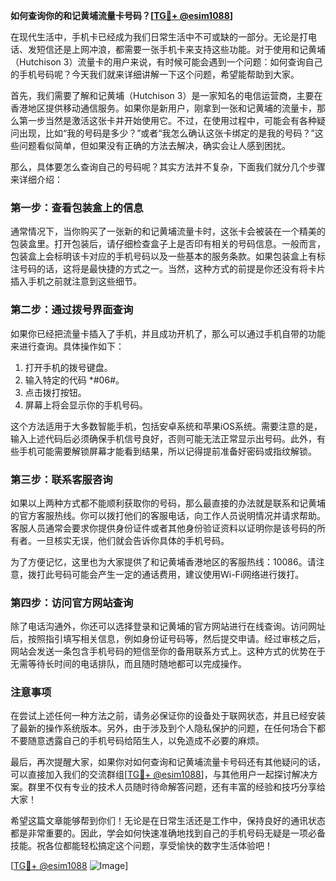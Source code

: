 **如何查询你的和记黄埔流量卡号码？[[TG💪+ @esim1088](https://t.me/s/esim1088)]**

在现代生活中，手机卡已经成为我们日常生活中不可或缺的一部分。无论是打电话、发短信还是上网冲浪，都需要一张手机卡来支持这些功能。对于使用和记黄埔（Hutchison 3）流量卡的用户来说，有时候可能会遇到一个问题：如何查询自己的手机号码呢？今天我们就来详细讲解一下这个问题，希望能帮助到大家。

首先，我们需要了解和记黄埔（Hutchison 3）是一家知名的电信运营商，主要在香港地区提供移动通信服务。如果你是新用户，刚拿到一张和记黄埔的流量卡，那么第一步当然是激活这张卡并开始使用它。不过，在使用过程中，可能会有各种疑问出现，比如“我的号码是多少？”或者“我怎么确认这张卡绑定的是我的号码？”这些问题看似简单，但如果没有正确的方法去解决，确实会让人感到困扰。

那么，具体要怎么查询自己的号码呢？其实方法并不复杂，下面我们就分几个步骤来详细介绍：

### **第一步：查看包装盒上的信息**
通常情况下，当你购买了一张新的和记黄埔流量卡时，这张卡会被装在一个精美的包装盒里。打开包装后，请仔细检查盒子上是否印有相关的号码信息。一般而言，包装盒上会标明该卡对应的手机号码以及一些基本的服务条款。如果包装盒上有标注号码的话，这将是最快捷的方式之一。当然，这种方式的前提是你还没有将卡片插入手机之前就注意到这些细节。

### **第二步：通过拨号界面查询**
如果你已经把流量卡插入了手机，并且成功开机了，那么可以通过手机自带的功能来进行查询。具体操作如下：
1. 打开手机的拨号键盘。
2. 输入特定的代码 *#06#。
3. 点击拨打按钮。
4. 屏幕上将会显示你的手机号码。

这个方法适用于大多数智能手机，包括安卓系统和苹果iOS系统。需要注意的是，输入上述代码后必须确保手机信号良好，否则可能无法正常显示出号码。此外，有些手机可能需要解锁屏幕才能看到结果，所以记得提前准备好密码或指纹解锁。

### **第三步：联系客服咨询**
如果以上两种方式都不能顺利获取你的号码，那么最直接的办法就是联系和记黄埔的官方客服热线。你可以拨打他们的客服电话，向工作人员说明情况并请求帮助。客服人员通常会要求你提供身份证件或者其他身份验证资料以证明你是该号码的所有者。一旦核实无误，他们就会告诉你具体的手机号码。

为了方便记忆，这里也为大家提供了和记黄埔香港地区的客服热线：10086。请注意，拨打此号码可能会产生一定的通话费用，建议使用Wi-Fi网络进行拨打。

### **第四步：访问官方网站查询**
除了电话沟通外，你还可以选择登录和记黄埔的官方网站进行在线查询。访问网址后，按照指引填写相关信息，例如身份证号码等，然后提交申请。经过审核之后，网站会发送一条包含手机号码的短信至你的备用联系方式上。这种方式的优势在于无需等待长时间的电话排队，而且随时随地都可以完成操作。

### **注意事项**
在尝试上述任何一种方法之前，请务必保证你的设备处于联网状态，并且已经安装了最新的操作系统版本。另外，由于涉及到个人隐私保护的问题，在任何场合下都不要随意透露自己的手机号码给陌生人，以免造成不必要的麻烦。

最后，再次提醒大家，如果你对如何查询和记黄埔流量卡号码还有其他疑问的话，可以直接加入我们的交流群组[[TG💪+ @esim1088](https://t.me/s/esim1088)]，与其他用户一起探讨解决方案。群里不仅有专业的技术人员随时待命解答问题，还有丰富的经验和技巧分享给大家！

希望这篇文章能够帮到你们！无论是在日常生活还是工作中，保持良好的通讯状态都是非常重要的。因此，学会如何快速准确地找到自己的手机号码无疑是一项必备技能。祝各位都能轻松搞定这个问题，享受愉快的数字生活体验吧！

[[TG💪+ @esim1088](https://t.me/s/esim1088) ![Image](https://i.postimg.cc/4NQfJmqS/Snipaste-2025-05-13-00-14-12.png)]